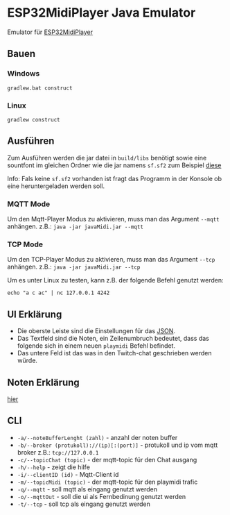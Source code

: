 # ESP32MidiPlayer Java Emulator

Emulator für [ESP32MidiPlayer](https://github.com/ProjektionTV/Esp32MidiPlayer)

## Bauen

### Windows
`gradlew.bat construct`
### Linux
`gradlew construct`

## Ausführen
Zum Ausführen werden die jar datei in `build/libs` benötigt sowie eine sountfont im gleichen Ordner wie die jar namens `sf.sf2` zum Beispiel [diese](https://member.keymusician.com/Member/FluidR3_GM/FluidR3_GM.zip) 

Info: Fals keine `sf.sf2` vorhanden ist fragt das Programm in der Konsole ob eine heruntergeladen werden soll.

### MQTT Mode
Um den Mqtt-Player Modus zu aktivieren, muss man das Argument `--mqtt` anhängen. z.B.: `java -jar javaMidi.jar --mqtt`

### TCP Mode
Um den TCP-Player Modus zu aktivieren, muss man das Argument `--tcp` anhängen. z.B.: `java -jar javaMidi.jar --tcp`

Um es unter Linux zu testen, kann z.B. der folgende Befehl genutzt werden:

`echo "a c ac" | nc 127.0.0.1 4242`

## UI Erklärung

* Die oberste Leiste sind die Einstellungen für das [JSON](https://github.com/ProjektionTV/Esp32MidiPlayer#json).
* Das Textfeld sind die Noten, ein Zeilenumbruch bedeutet, dass das folgende sich in einem neuen `playmidi` Befehl befindet.
* Das untere Feld ist das was in den Twitch-chat geschrieben werden würde.

## Noten Erklärung
[hier](https://github.com/ProjektionTV/Esp32MidiPlayer#playmidi-syntax)

## CLI
* `-a/--noteBufferLenght (zahl)` - anzahl der noten buffer
* `-b/--broker (protukoll)://(ip)[:(port)]` - protukoll und ip vom mqtt broker z.B.: `tcp://127.0.0.1`
* `-c/--topicChat (topic)` - der mqtt-topic für den Chat ausgang
* `-h/--help` - zeigt die hilfe
* `-i/--clientID (id)` - Mqtt-Client id
* `-m/--topicMidi (topic)` - der mqtt-topic für den playmidi trafic
* `-q/--mqtt` - soll mqtt als eingang genutzt werden
* `-o/--mqttOut` - soll die ui als Fernbedinung genutzt werden
* `-t/--tcp` - soll tcp als eingang genutzt werden
